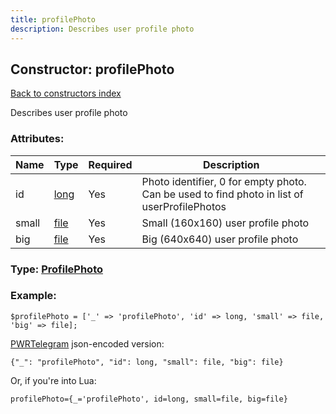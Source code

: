 ```yaml
---
title: profilePhoto
description: Describes user profile photo
---
```

## Constructor: profilePhoto  
[Back to constructors index](index.md)



Describes user profile photo

### Attributes:

| Name     |    Type       | Required | Description |
|----------|---------------|----------|-------------|
|id|[long](../types/long.md) | Yes|Photo identifier, 0 for empty photo. Can be used to find photo in list of userProfilePhotos|
|small|[file](../types/file.md) | Yes|Small (160x160) user profile photo|
|big|[file](../types/file.md) | Yes|Big (640x640) user profile photo|



### Type: [ProfilePhoto](../types/ProfilePhoto.md)


### Example:

```
$profilePhoto = ['_' => 'profilePhoto', 'id' => long, 'small' => file, 'big' => file];
```  

[PWRTelegram](https://pwrtelegram.xyz) json-encoded version:

```
{"_": "profilePhoto", "id": long, "small": file, "big": file}
```


Or, if you're into Lua:  


```
profilePhoto={_='profilePhoto', id=long, small=file, big=file}

```



